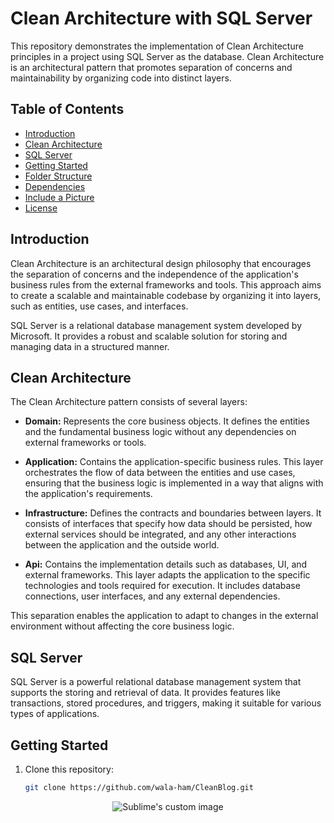 # Clean Architecture with SQL Server

This repository demonstrates the implementation of Clean Architecture principles in a project using SQL Server as the database. Clean Architecture is an architectural pattern that promotes separation of concerns and maintainability by organizing code into distinct layers.

## Table of Contents

- [Introduction](#introduction)
- [Clean Architecture](#clean-architecture)
- [SQL Server](#sql-server)
- [Getting Started](#getting-started)
- [Folder Structure](#folder-structure)
- [Dependencies](#dependencies)
- [Include a Picture](#include-a-picture)
- [License](#license)

## Introduction

Clean Architecture is an architectural design philosophy that encourages the separation of concerns and the independence of the application's business rules from the external frameworks and tools. This approach aims to create a scalable and maintainable codebase by organizing it into layers, such as entities, use cases, and interfaces.

SQL Server is a relational database management system developed by Microsoft. It provides a robust and scalable solution for storing and managing data in a structured manner.

## Clean Architecture

The Clean Architecture pattern consists of several layers:


- **Domain:** Represents the core business objects. It defines the entities and the fundamental business logic without any dependencies on external frameworks or tools.

- **Application:** Contains the application-specific business rules. This layer orchestrates the flow of data between the entities and use cases, ensuring that the business logic is implemented in a way that aligns with the application's requirements.

- **Infrastructure:** Defines the contracts and boundaries between layers. It consists of interfaces that specify how data should be persisted, how external services should be integrated, and any other interactions between the application and the outside world.

- **Api:** Contains the implementation details such as databases, UI, and external frameworks. This layer adapts the application to the specific technologies and tools required for execution. It includes database connections, user interfaces, and any external dependencies.

This separation enables the application to adapt to changes in the external environment without affecting the core business logic.

## SQL Server

SQL Server is a powerful relational database management system that supports the storing and retrieval of data. It provides features like transactions, stored procedures, and triggers, making it suitable for various types of applications.

## Getting Started

1. Clone this repository:

   ```bash
   git clone https://github.com/wala-ham/CleanBlog.git


<p align="center">

  <img src="https://github.com/wala-ham/CleanBlog/blob/main/swagger.PNG" alt="Sublime's custom image"/>

</p>
   
